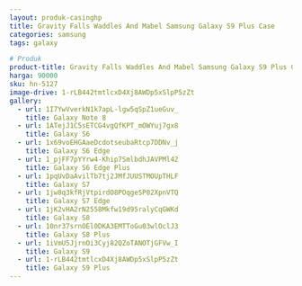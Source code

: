 ```yaml
---
layout: produk-casinghp
title: Gravity Falls Waddles And Mabel Samsung Galaxy S9 Plus Case
categories: samsung
tags: galaxy

# Produk
product-title: Gravity Falls Waddles And Mabel Samsung Galaxy S9 Plus Case
harga: 90000
sku: hn-5127
image-drive: 1-rLB442tmtlcxD4Xj8AWDp5xSlpP5zZt
gallery:
  - url: 1I7YwVverkN1k7apL-lgw5qSpZ1ueGuv_
    title: Galaxy Note 8
  - url: 1ATejJ1C5sETCG4vgQfKPT_mOWYuj7gx8
    title: Galaxy S6
  - url: 1x69voEHGAaeDcdotseubaRtcp7DDNv_j
    title: Galaxy S6 Edge
  - url: 1_pjFF7pYYrw4-Khip7SmlbdhJAVPMl42
    title: Galaxy S6 Edge Plus
  - url: 1pqUvDaAvilTb7tj2JMfJUUSTMOUpTHLF
    title: Galaxy S7
  - url: 1jw8q3kfRjVtpirdO8POqgeSP02XpnVTQ
    title: Galaxy S7 Edge
  - url: 1jK2vHA2rN2558Mkfw19d95ralyCqGWKd
    title: Galaxy S8
  - url: 10nr37srnOEl0DKA3EMTToGu03wlOclJ3
    title: Galaxy S8 Plus
  - url: 1iVmU5JjrnOi3Cyj82QZoTANOTjGFVw_I
    title: Galaxy S9
  - url: 1-rLB442tmtlcxD4Xj8AWDp5xSlpP5zZt
    title: Galaxy S9 Plus
---
```


